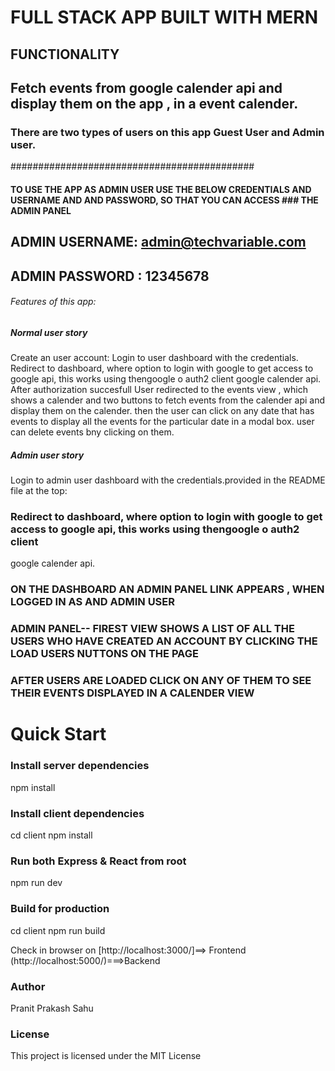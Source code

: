 # FULL STACK APP BUILT WITH MERN

## FUNCTIONALITY

##  Fetch events from google calender api and display them on the app , in a event calender.

### There are two types of users on this app Guest User and Admin user.

############################################
 
#### TO USE THE APP AS ADMIN USER USE THE BELOW CREDENTIALS AND USERNAME AND AND PASSWORD, SO THAT YOU CAN ACCESS  ### THE ADMIN PANEL


##  ADMIN USERNAME: admin@techvariable.com
## ADMIN PASSWORD :  12345678


######   Features of this app:  ########
#####  Normal user story ###########
Create an user account:
Login to user dashboard with the credentials.
Redirect to dashboard, where option to login with google to get access to google api, this works using thengoogle o auth2 client
google calender api.
After authorization succesfull
User redirected to the events view , which shows a calender and two buttons to fetch events from the calender api and 
display them on the calender.
then the user can click on any date that has events to display all the events for the particular date in a modal box.
user can delete events bny clicking on them.

#####  Admin user story ###########
Login to  admin user dashboard with the credentials.provided in the README file at the top:
###  Redirect to dashboard, where option to login with google to get access to google api, this works using thengoogle o auth2 client
  google calender api.

### ON THE DASHBOARD AN ADMIN PANEL LINK APPEARS , WHEN LOGGED IN AS AND ADMIN USER
### ADMIN PANEL-- FIREST VIEW SHOWS A LIST OF ALL  THE USERS WHO HAVE CREATED AN ACCOUNT BY CLICKING THE LOAD USERS NUTTONS ON THE PAGE
### AFTER USERS ARE LOADED CLICK ON ANY OF THEM TO SEE THEIR EVENTS DISPLAYED IN A CALENDER VIEW


# Quick Start 


### Install server dependencies


npm install


### Install client dependencies


cd client
npm install


### Run both Express & React from root


npm run dev


### Build for production


cd client
npm run build



Check in browser on [http://localhost:3000/]==> Frontend
(http://localhost:5000/)===>Backend




### Author

Pranit Prakash Sahu


### License

This project is licensed under the MIT License
